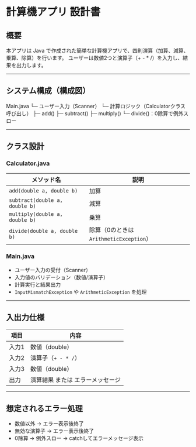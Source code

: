 # 計算機アプリ 設計書

## 概要

本アプリは Java で作成された簡単な計算機アプリで、四則演算（加算、減算、乗算、除算）を行います。
ユーザーは数値2つと演算子（+ - * /）を入力し、結果を出力します。

---

## システム構成（構成図）

Main.java
└─ ユーザー入力（Scanner）
└─ 計算ロジック（Calculatorクラス呼び出し）
├─ add()
├─ subtract()
├─ multiply()
└─ divide()：0除算で例外スロー

---

## クラス設計

### Calculator.java

| メソッド名 | 説明 |
|------------|------|
| `add(double a, double b)` | 加算 |
| `subtract(double a, double b)` | 減算 |
| `multiply(double a, double b)` | 乗算 |
| `divide(double a, double b)` | 除算（0のときは `ArithmeticException`） |

### Main.java

- ユーザー入力の受付（Scanner）
- 入力値のバリデーション（数値/演算子）
- 計算実行と結果出力
- `InputMismatchException` や `ArithmeticException` を処理

---

## 入出力仕様

| 項目 | 内容 |
|------|------|
| 入力1 | 数値（double） |
| 入力2 | 演算子（`+ - * /`） |
| 入力3 | 数値（double） |
| 出力 | 演算結果 または エラーメッセージ |

---

## 想定されるエラー処理

- 数値以外 → エラー表示後終了
- 無効な演算子 → エラー表示後終了
- 0除算 → 例外スロー → catchしてエラーメッセージ表示
